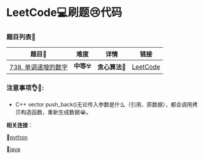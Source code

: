 # LeetCode:computer:刷题:cry:代码



### 题目列表:page_facing_up:

| 题目:card_index:                                 | 难度                  | 详情               | 链接                                                         |
| ------------------------------------------------ | --------------------- | ------------------ | ------------------------------------------------------------ |
| [738. 单调递增的数字](738.%20单调递增的数字.cpp) | **中等**:radioactive: | **贪心算法**:bear: | [LeetCode](https://leetcode-cn.com/problems/monotone-increasing-digits/) |





### 注意事项:ok_hand::eyes::

* C++ vector push_back()无论传入参数是什么（引用、原数据），都会调用拷贝构造函数，重新生成数据:sob:。​

    

**相关连接**：

:bug:[python](https://github.com/baowj-678/python/tree/master/LeetCode)

:game_die:[java](https://github.com/baowj-678/JAVA/tree/master/Leet_Code)